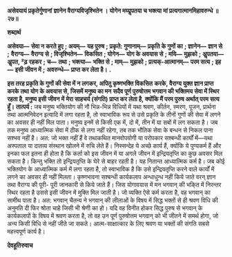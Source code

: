 **असेवयायं प्रकृतेर्गुणानां** **ज्ञानेन वैराग्यविजृश्भितेन ।** **योगेन मय्यॢपतया च भक्त्या** **मां प्रत्यगात्मानमिहावरुन्धे ॥ २७॥** 

**शब्दार्थ** 

**असेवया—** **सेवा न करते हुए** **; अयम्—** **यह पुरुष** **; प्रकृते: गुणानाम्—** **प्रकृति के गुणों का** **; ज्ञानेन—** **ज्ञान से** **;** **वैराग्य—** **वैराग्य से** **; विजृश्भितेन—** **विकसित** **; योगेन—** **योग के अवयास से** **; मयि—** **मुझको** **; अॢपतया—** **अॢपत, ²ढ़** **रहकर** **; च—** **तथा** **; भक्त्या—** **भक्ति से** **; माम्—** **मुझको** **; प्रत्यक्-आत्मानम्—** **परम सत्य** **; इह—** **इसी जीवन में** **;** **अवरुन्धे—** **प्राप्त कर लेता है।** **.** 

**इस तरह प्रकृति के गुणों की सेवा में न लगकर, अपितु कृष्णभक्ति विकसित** **करके, वैराग्य युक्त ज्ञान प्राप्त करके तथा योग के अवयास से, जिसमें मनुष्य का मन** **सदैव पूर्ण पुरुषोत्तम भगवान की भक्तिमय सेवा में स्थिर रहता है, मनुष्य इसी जीवन में** **मेरा साहचर्य (संगति) प्राप्त कर लेता है, क्योंकि मैं परम पुरुष अर्थात् परम सत्य हूँ।** **तात्पर्य :** जब मनुष्य भक्तियोग की नौ भिन्न-भिन्न विधियों में यथा श्रवण, कीर्तन, स्मरण, पूजन, प्रार्थना तथा आत्मनिवेदन इत्यादि में लगा रहता है, तो स्वाभाविक रूप से उसे प्रकृति के तीनों गुणों की सेवा में लगने का अवसर ही नहीं मिल पाता। मनुष्य इनमें से किसी एक में, दो में, तीन में या सबों में लग सकता है। जब तक मनुष्य आध्यात्मिक सेवा में ठीक से लगा नहीं रहेगा, तब तक भौतिक सेवा के बन्धन से निकल पाना सश्भव नहीं है। अत: जो भक्त नहीं हैं वे तथाकथित मानवोपयोगी या परोपकार सश्बन्धी कार्यों में—यथा अस्पताल या दातव्य संस्थान खोलने में रुचि लेते हैं। निस्सन्देह ये अच्छे कार्य हैं, क्योंकि ये पुण्यकर्म हैं और इनका फल इतना ही होता है कि कर्ता को इस जीवन में या अगले जीवन में इन्द्रियतृप्ति का कुछ अवसर मिल सकता है। किन्तु भक्ति तो इन्द्रियतृप्ति के घेरे से बाहर रहती है। यह नितान्त आध्यात्मिक कर्म है। जब कोई भक्तियोग के आध्यात्मिक कर्म में लगा रहता है, तो स्वाभाविक है कि उसे इन्द्रियतृप्ति करने वाले कार्यों में लगने का अवसर ही नहीं मिलता। कृष्णभावना सश्बन्धी कार्यकलाप अन्धाधुन्ध नहीं किये जाते वरन् ज्ञान तथा वैराग्य की पूरी- पूरी जानकारी से किये जाते हैं। जिस योगावयास में मन भगवान् की भकि्त में निरन्तर स्थिर रहता है उससे इसी जीवन में मुक्ति मिल जाती है। जो व्यक्ति ऐसे कर्म करता है, वह भगवान् का सामीथ पाता है। अत: भगवान् चैतन्य ने भगवान् की लीलाओं के विषय में सिद्ध भक्तों से ही श्रवण विधि की अनुमति दी फिर श्रोता चाहे जिसी भी श्रेणी का हो। यदि वह विनीत होकर सिद्ध पुरुष से भगवान् के कार्यकलापों के विषय में श्रवण करता है, तो वह उन पूर्ण पुरुषोत्तम भगवान् को भी जीतने में समर्थ होगा, जो अन्य किसी विधि से नहीं जीते जा सकते। आत्म-साक्षात्कार के लिए श्रवण या भक्तों की संगति सबसे महत्त्वपूर्ण कार्य है।  

**देवहूतिरुवाच** 